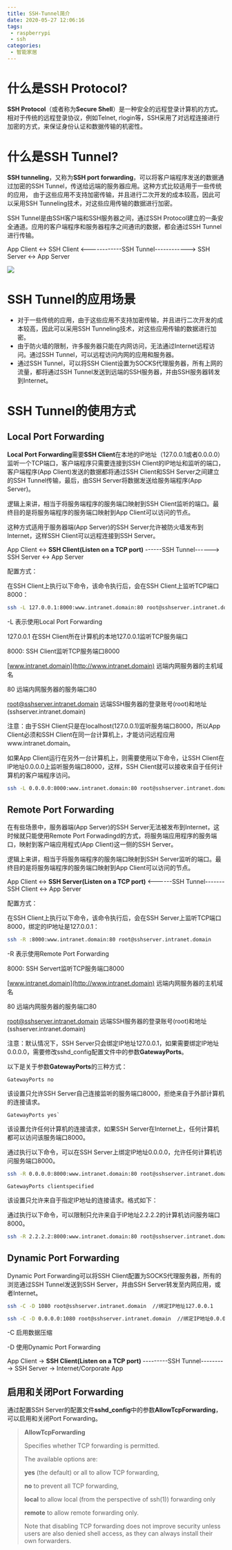 ```yaml
---
title: SSH-Tunnel简介
date: 2020-05-27 12:06:16
tags: 
 - raspberrypi
 - ssh
categories: 
 - 智能家居
---
```


# 什么是SSH Protocol?

**SSH Protocol**（或者称为**Secure Shell**）是一种安全的远程登录计算机的方式。相对于传统的远程登录协议，例如Telnet, rlogin等，SSH采用了对远程连接进行加密的方式，来保证身份认证和数据传输的机密性。  

# 什么是SSH Tunnel?

**SSH tunneling**，又称为**SSH port forwarding**，可以将客户端程序发送的数据通过加密的SSH Tunnel，传送给远端的服务器应用。这种方式比较适用于一些传统的应用， 由于这些应用不支持加密传输，并且进行二次开发的成本较高，因此可以采用SSH Tunneling技术，对这些应用传输的数据进行加密。

SSH Tunnel是由SSH客户端和SSH服务器之间，通过SSH Protocol建立的一条安全通道。应用的客户端程序和服务器程序之间通讯的数据，都会通过SSH Tunnel进行传输。                                           

App Client <-> SSH Client <------------SSH Tunnel------------> SSH Server <-> App Server

 ![](1.png)
<!-- more -->
# SSH Tunnel的应用场景

- 对于一些传统的应用，由于这些应用不支持加密传输，并且进行二次开发的成本较高，因此可以采用SSH     Tunneling技术，对这些应用传输的数据进行加密。
- 由于防火墙的限制，许多服务器只能在内网访问，无法通过Internet远程访问。通过SSH Tunnel，可以远程访问内网的应用和服务器。
- 通过SSH Tunnel，可以将SSH Client设置为SOCKS代理服务器，所有上网的流量，都将通过SSH Tunnel发送到远端的SSH服务器，并由SSH服务器转发到Internet。

# SSH Tunnel的使用方式

## Local Port Forwarding

**Local Port Forwarding**需要**SSH Client**在本地的IP地址（127.0.0.1或者0.0.0.0）监听一个TCP端口，客户端程序只需要连接到SSH Client的IP地址和监听的端口，客户端程序(App Client)发送的数据都将通过SSH Client和SSH Server之间建立的SSH Tunnel传输，最后，由SSH Server将数据发送给服务端程序(App Server)。

逻辑上来讲，相当于将服务端程序的服务端口映射到SSH Client监听的端口。最终目的是将服务端程序的服务端口映射到App Client可以访问的节点。

这种方式适用于服务器端(App Server)的SSH Server允许被防火墙发布到Internet，这样SSH Client可以远程连接到SSH Server。

App Client <-> **SSH Client(Listen on a TCP port)** ------SSH Tunnel------> SSH Server <-> App Server

配置方式： 

在SSH Client上执行以下命令，该命令执行后，会在SSH Client上监听TCP端口8000：

```bash
ssh -L 127.0.0.1:8000:www.intranet.domain:80 root@sshserver.intranet.domain
```
-L	表示使用Local Port Forwarding

127.0.0.1  	在SSH Client所在计算机的本地127.0.0.1监听TCP服务端口

8000:      SSH Client监听TCP服务端口8000

[www.intranet.domain](http://www.intranet.domain)  		远端内网服务器的主机域名

80      远端内网服务器的服务端口80

root@sshserver.intranet.domain   远端SSH服务器的登录账号(root)和地址(sshserver.intranet.domain)

注意：由于SSH Client只是在localhost(127.0.0.1)监听服务端口8000，所以App Client必须和SSH Client在同一台计算机上，才能访问远程应用www.intranet.domain。

如果App Client运行在另外一台计算机上，则需要使用以下命令，让SSH Client在IP地址0.0.0.0上监听服务端口8000，这样，SSH Client就可以接收来自于任何计算机的客户端程序访问。

```bash
ssh -L 0.0.0.0:8000:www.intranet.domain:80 root@sshserver.intranet.domain
```

## Remote Port Forwarding

在有些场景中，服务器端(App Server)的SSH Server无法被发布到Internet，这时候就只能使用Remote Port Forwadingd的方式，将服务端应用程序的服务端口，映射到客户端应用程式(App Client)这一侧的SSH Server。

逻辑上来讲，相当于将服务端程序的服务端口映射到SSH Server监听的端口。最终目的是将服务端程序的服务端口映射到App Client可以访问的节点。

App Client <-> **SSH Server(Listen on a TCP port)** <------SSH Tunnel------- SSH Client <-> App Server

配置方式：

在SSH Client上执行以下命令，该命令执行后，会在SSH Server上监听TCP端口8000，绑定的IP地址是127.0.0.1：

```bash
ssh -R :8000:www.intranet.domain:80 root@sshserver.intranet.domain
```

-R         表示使用Remote Port Forwarding

8000:      SSH Servert监听TCP服务端口8000

[www.intranet.domain](http://www.intranet.domain)  远端内网服务器的主机域名

80         远端内网服务器的服务端口80

root@sshserver.intranet.domain  远端SSH服务器的登录账号(root)和地址(sshserver.intranet.domain)

注意：默认情况下，SSH Server只会绑定IP地址127.0.0.1，如果需要绑定IP地址0.0.0.0，需要修改sshd_config配置文件中的参数**GatewayPorts**。

以下是关于参数**GatewayPorts**的三种方式：

```
GatewayPorts no
```

该设置只允许SSH Server自己连接监听的服务端口8000，拒绝来自于外部计算机的连接请求。

```
GatewayPorts yes`
```

该设置允许任何计算机的连接请求，如果SSH Server在Internet上，任何计算机都可以访问该服务端口8000。

通过执行以下命令，可以在SSH Server上绑定IP地址0.0.0.0，允许任何计算机访问服务端口8000。

```bash
ssh -R 0.0.0.0:8000:www.intranet.domain:80 root@sshserver.intranet.domain`
```

```
GatewayPorts clientspecified
```

该设置只允许来自于指定IP地址的连接请求。格式如下：

通过执行以下命令，可以限制只允许来自于IP地址2.2.2.2的计算机访问服务端口8000。

```bash
ssh -R 2.2.2.2:8000:www.intranet.domain:80 root@sshserver.intranet.domain`
```


## Dynamic Port Forwarding

Dynamic Port Forwarding可以将SSH Client配置为SOCKS代理服务器，所有的浏览通过SSH Tunnel发送到SSH Server，并由SSH Server转发至内网应用，或者Internet。

```bash
ssh -C -D 1080 root@sshserver.intranet.domain  //绑定IP地址127.0.0.1

ssh -C -D 0.0.0.0:1080 root@sshserver.intranet.domain  //绑定IP地址0.0.0.0
```

-C 启用数据压缩

-D 使用Dynamic Port Forwarding

App Client -> **SSH Client(Listen on a TCP port)** ---------SSH Tunnel---------> SSH Server -> Internet/Corporate App

## 启用和关闭Port Forwarding

通过配置SSH Server的配置文件**sshd_config**中的参数**AllowTcpForwarding**，可以启用和关闭Port Forwarding。

> **AllowTcpForwarding**
> 
> Specifies whether TCP forwarding is permitted. 
> 
> The available options are:
> 
> 
> **yes** (the default) or all to allow TCP forwarding, 
> 
> **no** to prevent all TCP forwarding, 
> 
> **local** to allow local (from the perspective of ssh(1)) forwarding only
>  
> **remote** to allow remote forwarding only. 
> 
> Note that disabling TCP forwarding does not improve security unless users are also denied shell access, as they can always install their own forwarders.